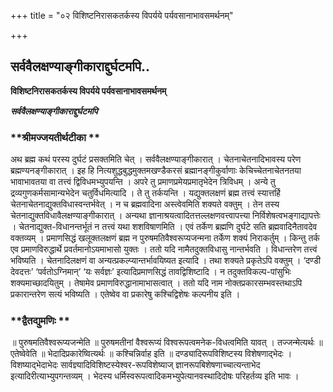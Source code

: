 +++
title = "०२ विशिष्टनिरासकतर्कस्य विपर्यये पर्यवसानाभावसमर्थनम्"

+++


## सर्ववैलक्षण्याङ्गीकाराद्दुर्घटमपि..

**विशिष्टनिरासकतर्कस्य विपर्यये पर्यवसानाभावसमर्थनम्**

***सर्ववैलक्षण्याङ्गीकाराद्दुर्घटमपि***

### **श्रीमज्जयतीर्थटीका **

अथ ब्रह्म कथं परस्य दुर्घटं प्रसक्तमिति चेत् । सर्ववैलक्षण्याङ्गीकारात् । चेतनाचेतनादिभावस्य परेण ब्रह्मण्यनङ्गीकारात् । इह हि नित्यशुद्धबुद्धमुक्तमखण्डैकरसं ब्रह्मानङ्गीकुर्वाणाः केचिच्चेतनाचेतनतया भावाभावतया वा तत्त्वं द्विविधमभ्युपयन्ति । अपरे तु प्रमाणप्रमेयप्रमातृभेदेन त्रिविधम् । अन्ये तु द्रव्यगुणकर्मसामान्यभेदेन चतुर्विधमित्यादि । ते तु तर्कयन्ति । यद्युक्तलक्षणं ब्रह्म तत्त्वं स्यात्तर्हि चेतनाचेतनाद्युक्तविधास्वन्तर्भवेत् । न च ब्रह्मवादिना अस्त्वेवमिति शक्यते वक्तुम् । तेन तस्य चेतनाद्युक्तविधावैलक्षण्याङ्गीकारात् । अन्यथा ज्ञानाश्रयत्वादितत्तल्लक्षणवत्त्वापत्त्या निर्विशेषत्वभङ्गाद्यापत्तेः । चेतनाद्युक्त-विधानन्तर्भूतं न तत्त्वं यथा शशविषाणमिति । एवं तर्केण ब्रह्मणि दुर्घटे सति ब्रह्मवादिनैतावदेव वक्तव्यम् । प्रमाणसिद्धं खलूक्तलक्षणं ब्रह्म न पुरुषमतिवैश्वरूप्यजन्मना तर्केण शक्यं निराकर्तुम् । किन्तु तर्क एव प्रमाणविरुद्धार्थे प्रवर्तमानोऽयमाभासो युक्तः । ततो यदि नामैतदुक्तविधासु नान्तर्भवति । विधान्तरेण तत्त्वं भविष्यति । चेतनादिलक्षणं वा अन्यत्प्रकल्प्यान्तर्भावयिष्यत इत्यादि । तथा शक्यते प्रकृतेऽपि वक्तुम् । ‘दण्डी देवदत्तः’ ‘पर्वतोऽग्निमान्’ ‘यः सर्वज्ञः’ इत्यादिप्रमाणसिद्धं तावद्विशिष्टादि । न तदुक्तविकल्प-पांसुभिः शक्यमाच्छादयितुम् । तेषामेव प्रमाणविरुद्धानामाभासत्वात् । ततो यदि नाम नोक्तप्रकारसम्भवस्तथाऽपि प्रकारान्तरेण सत्यं भविष्यति । एतेष्वेव वा प्रकारेषु कश्चिद्विशेषः कल्पनीय इति ।

### **द्वैतद्युमणिः **

॥ पुरुषमतिवैश्वरूप्यजन्मेति ॥ पुरुषमतीनां वैश्वरूप्यं विश्वरूपत्वमनेक-विधत्वमिति यावत् । तज्जन्मेत्यर्थः ॥ एतेष्वेवेति ॥ भेदादिप्रकारेष्वित्यर्थः ॥ कश्चिन्निर्वाह इति ॥ दण्ड्यादिरूपविशिष्टस्य विशेषणाद्भेदः । विशष्याद्भेदाभेदः सार्वज्ञ्यादिविशिष्टस्येश्वर-रूपविशेष्याज् ज्ञानरूपबिशेषणाच्चात्यन्ताभेद इत्यादिरीत्याभ्युपगन्तव्यम् । भेदस्य धर्मिस्वरूपत्वादिकमभ्युपेत्यानवस्थादिदोषः परिहर्तव्य इति भावः ।


